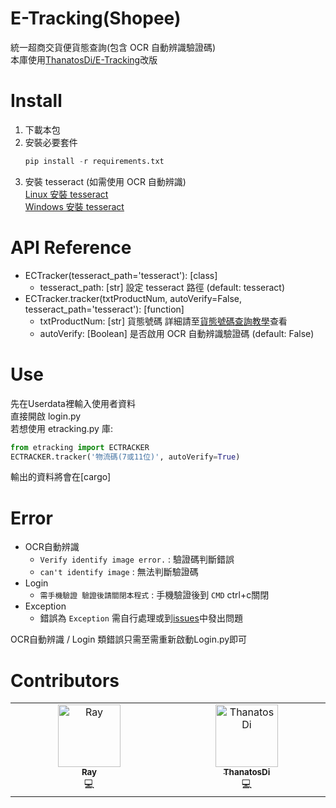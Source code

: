 # E-Tracking(Shopee)
 統一超商交貨便貨態查詢(包含 OCR 自動辨識驗證碼)  
 本庫使用[ThanatosDi/E-Tracking](https://github.com/ThanatosDi/E-Tracking)改版
# Install
1. 下載本包
2. 安裝必要套件
    ```python
    pip install -r requirements.txt
    ```
3. 安裝 tesseract (如需使用 OCR 自動辨識)  
   [Linux 安裝 tesseract](https://github.com/tesseract-ocr/tesseract/wiki)  
   [Windows 安裝 tesseract](https://github.com/UB-Mannheim/tesseract/wiki)
# API Reference
* ECTracker(tesseract_path='tesseract'): [class]
  * tesseract_path: [str] 設定 tesseract 路徑 (default: tesseract)
* ECTracker.tracker(txtProductNum, autoVerify=False, tesseract_path='tesseract'): [function]
    * txtProductNum: [str] 貨態號碼 詳細請至[貨態號碼查詢教學](https://eservice.7-11.com.tw/e-tracking/TeachPage.html)查看
    * autoVerify: [Boolean] 是否啟用 OCR 自動辨識驗證碼 (default: False)
# Use
先在Userdata裡輸入使用者資料  
直接開啟 login.py  
若想使用 etracking.py 庫:
```python
from etracking import ECTRACKER
ECTRACKER.tracker('物流碼(7或11位)', autoVerify=True)
```
輸出的資料將會在[cargo]
# Error
* OCR自動辨識  
  * `Verify identify image error.` : 驗證碼判斷錯誤  
  * `can't identify image` : 無法判斷驗證碼
* Login  
  * `需手機驗證 驗證後請關閉本程式` : 手機驗證後到 `CMD` ctrl+c關閉
* Exception  
  * 錯誤為 `Exception` 需自行處理或到[issues](https://github.com/XiaXia009/E-Tracking/issues)中發出問題

OCR自動辨識 / Login 類錯誤只需至需重新啟動Login.py即可
# Contributors
<table>
  <tbody>
    <tr>
      <td align="center" valign="top" width="14.28%"><a href="https://github.com/XiaXia009"><img src="https://avatars.githubusercontent.com/u/107758517?v=4" width="100px;" alt="Ray"/><br /><sub><b>Ray</b></sub></a><br /><a title="Code">💻</a></td>
      <td align="center" valign="top" width="14.28%"><a href="https://github.com/ThanatosDi"><img src="https://avatars.githubusercontent.com/u/12424898?v=4" width="100px;" alt="ThanatosDi"/><br /><sub><b>ThanatosDi</b></sub></a><br /><a title="Code">💻</a></td>
    </tr>
  </tbody>
</table>
